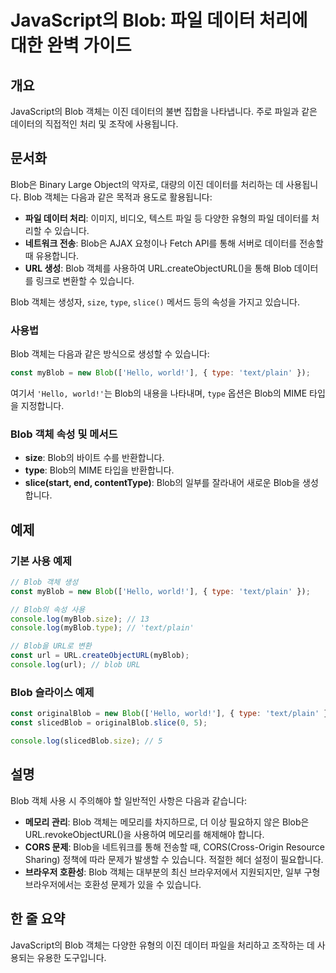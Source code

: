 <!--
Meta Description: # JavaScript의 Blob: 파일 데이터 처리에 대한 완벽 가이드 ## 개요 JavaScript의 Blob 객체는 이진 데이터의 불변 집합을 나타냅니다. 주로 파일과 같은 데이터의 직접적인 처리 및 조작에 사용됩니다. ## 문서화 Blob은 Binary Larg...
Meta Keywords: blob, 객체는, url, type, 있습니다
-->

# JavaScript의 Blob: 파일 데이터 처리에 대한 완벽 가이드

## 개요
JavaScript의 Blob 객체는 이진 데이터의 불변 집합을 나타냅니다. 주로 파일과 같은 데이터의 직접적인 처리 및 조작에 사용됩니다.

## 문서화
Blob은 Binary Large Object의 약자로, 대량의 이진 데이터를 처리하는 데 사용됩니다. Blob 객체는 다음과 같은 목적과 용도로 활용됩니다:

- **파일 데이터 처리**: 이미지, 비디오, 텍스트 파일 등 다양한 유형의 파일 데이터를 처리할 수 있습니다.
- **네트워크 전송**: Blob은 AJAX 요청이나 Fetch API를 통해 서버로 데이터를 전송할 때 유용합니다.
- **URL 생성**: Blob 객체를 사용하여 URL.createObjectURL()을 통해 Blob 데이터를 링크로 변환할 수 있습니다.

Blob 객체는 생성자, `size`, `type`, `slice()` 메서드 등의 속성을 가지고 있습니다. 

### 사용법
Blob 객체는 다음과 같은 방식으로 생성할 수 있습니다:

```javascript
const myBlob = new Blob(['Hello, world!'], { type: 'text/plain' });
```

여기서 `'Hello, world!'`는 Blob의 내용을 나타내며, `type` 옵션은 Blob의 MIME 타입을 지정합니다.

### Blob 객체 속성 및 메서드
- **size**: Blob의 바이트 수를 반환합니다.
- **type**: Blob의 MIME 타입을 반환합니다.
- **slice(start, end, contentType)**: Blob의 일부를 잘라내어 새로운 Blob을 생성합니다.

## 예제
### 기본 사용 예제
```javascript
// Blob 객체 생성
const myBlob = new Blob(['Hello, world!'], { type: 'text/plain' });

// Blob의 속성 사용
console.log(myBlob.size); // 13
console.log(myBlob.type); // 'text/plain'

// Blob을 URL로 변환
const url = URL.createObjectURL(myBlob);
console.log(url); // blob URL
```

### Blob 슬라이스 예제
```javascript
const originalBlob = new Blob(['Hello, world!'], { type: 'text/plain' });
const slicedBlob = originalBlob.slice(0, 5);

console.log(slicedBlob.size); // 5
```

## 설명
Blob 객체 사용 시 주의해야 할 일반적인 사항은 다음과 같습니다:

- **메모리 관리**: Blob 객체는 메모리를 차지하므로, 더 이상 필요하지 않은 Blob은 URL.revokeObjectURL()을 사용하여 메모리를 해제해야 합니다.
- **CORS 문제**: Blob을 네트워크를 통해 전송할 때, CORS(Cross-Origin Resource Sharing) 정책에 따라 문제가 발생할 수 있습니다. 적절한 헤더 설정이 필요합니다.
- **브라우저 호환성**: Blob 객체는 대부분의 최신 브라우저에서 지원되지만, 일부 구형 브라우저에서는 호환성 문제가 있을 수 있습니다.

## 한 줄 요약
JavaScript의 Blob 객체는 다양한 유형의 이진 데이터 파일을 처리하고 조작하는 데 사용되는 유용한 도구입니다.